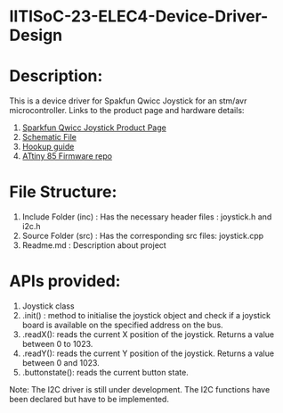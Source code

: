# IITISoC-23-ELEC4-Device-Driver-Design

# Description:
This is a device driver for Spakfun Qwicc Joystick for an stm/avr microcontroller.
Links to the product page and hardware details:
1. [Sparkfun Qwicc Joystick Product Page](https://www.sparkfun.com/products/15168?_ga=2.249157377.785339789.1685806289-1287641380.1685806289)
2. [Schematic File](https://cdn.sparkfun.com/assets/7/4/a/6/8/Qwiic_Joystick.pdf)
3. [Hookup guide](https://learn.sparkfun.com/tutorials/qwiic-joystick-hookup-guide?_ga=2.64988079.1024945227.1687890671-1287641380.1685806289)
4. [ATtiny 85 Firmware repo](https://github.com/sparkfun/Qwiic_Joystick/tree/master/Firmware/ATtiny85%20Firmware)

# File Structure: 
1. Include Folder (inc) : Has the necessary header files : joystick.h and i2c.h
2. Source Folder (src)  : Has the corresponding src files: joystick.cpp
3. Readme.md            : Description about project

# APIs provided:
1. Joystick class
2. .init() : method to initialise the joystick object and check if a joystick board is available on the specified address on the bus.
3. .readX(): reads the current X position of the joystick. Returns a value between 0 to 1023.
4. .readY(): reads the current Y position of the joystick. Returns a value between 0 and 1023.
5. .buttonstate(): reads the current button state.

Note:
The I2C driver is still under development. The I2C functions have been declared but have to be implemented. 